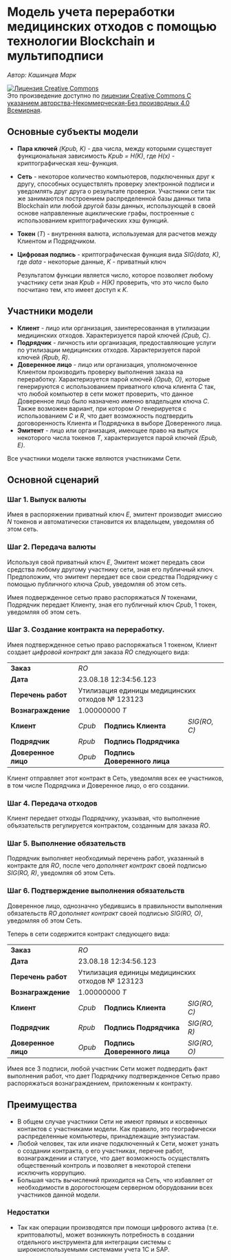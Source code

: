 # Модель учета переработки медицинских отходов с помощью технологии Blockchain и мультиподписи
*Автор: Кашинцев Марк*

<a rel="license" href="http://creativecommons.org/licenses/by-nc-nd/4.0/"><img alt="Лицензия Creative Commons" style="border-width:0" src="https://i.creativecommons.org/l/by-nc-nd/4.0/88x31.png" /></a><br />Это произведение доступно по <a rel="license" href="http://creativecommons.org/licenses/by-nc-nd/4.0/">лицензии Creative Commons С указанием авторства-Некоммерческая-Без производных 4.0 Всемирная</a>.

## Основные субъекты модели

* **Пара ключей** *(Kpub, K)* - два числа, между которыми существует функциональная зависимость *Kpub = H(K)*, где *H(x)* - криптографическая хеш-функция.
* **Cеть** - некоторое количество компьютеров, подключенных друг к другу, способных осуществлять проверку электронной подписи и уведомлять друг друга о результате проверки. Участники сети так же занимаются построением распределенной базы данных типа Blockchain или любой другой базы данных, использующей в своей основе направленные ациклические графы, построенные с использованием криптографических хэш функций.
* **Токен** (*T*) - внутренняя валюта, используемая для расчетов между Клиентом и Подрядчиком.
* **Цифровая подпись** - криптографическая функция вида *SIG(data, K)*, где *data* - некоторые данные, *K* - приватный ключ

  Результатом функции является число, которое позволяет любому участнику сети зная *Kpub = H(K)* проверить, что это число было посчитано тем, кто имеет доступ к *K*.

## Участники модели

* **Клиент** - лицо или организация, заинтересованная в утилизации медицинских отходов. Характеризуется парой ключей *(Cpub, C)*.
* **Подрядчик** - личность или организация, предоставляющие услуги по утилизации медицинских отходов. Характеризуется парой ключей *(Rpub, R)*.
* **Доверенное лицо** - лицо или организация, уполномоченное Клиентом производить проверку выполнения заказа на переработку. Характеризуется парой ключей *(Opub, O)*, которые генерируются с использованием приватного ключа клиента *C* так, что любой компьютер в сети может проверить, что данное Доверенное лицо было назначено именно владельцем ключа *C*. Также возможен вариант, при котором *O* генерируется с использованием *C* и *R*, что дает возможность подтвердить договоренность Клиента и Подрядчика в выборе Доверенного лица.
* **Эмитент** - лицо или организация, имеющее право на выпуск некоторого числа токенов *T*, характеризуется парой ключей *(Epub, E)*.

Все участники модели также являются участниками Сети.

## Основной сценарий

### Шаг 1. Выпуск валюты

Имея в распоряжении приватный ключ *E*, эмитент производит эмиссию *N* токенов и автоматически становится их владельцем, уведомляя об этом сеть.

### Шаг 2. Передача валюты

Используя свой приватный ключ *E*, Эмитент может передать свои средства любому другому участнику сети, зная его публичный ключ. Предположим, что эмитент передает все свои средства Подрядчику с помощью публичного ключа *Cpub*, уведомляя об этом сеть.

Имея подвержденное сетью право распоряжаться *N* токенами, Подрядчик передает Клиенту, зная его публичный ключ *Cpub*, 1 токен, уведомляя об этом сеть.

### Шаг 3. Создание контракта на переработку.

Имея подтвержденное сетью право распоряжаться 1 токеном, Клиент создает *цифровой контракт* для заказа *RO* следующего вида:

<table>
  <tbody>
    <tr>
    <td><b>Заказ</b></td>
    <td colspan="3"><i>RO</i></td>
    </tr>
    <tr>
    <td><b>Дата</b></td>
      <td colspan="3">23.08.18 12:34:56.123</td>
    </tr>
    <tr>
    <td><b>Перечень работ</b></td>
      <td colspan="3">Утилизация единицы медицинских отходов № 123123</td>
    </tr>
    <tr>
    <td><b>Вознаграждение</b></td>
    <td colspan="3">1.00000000 <i>T</i></td>
    </tr>
    <tr>
    <td><b>Клиент</b></td>
    <td><i>Cpub</i></td>
    <td><b>Подпись Клиента</b></td>
    <td><i>SIG(RO, C)</i></td>
    </tr>
    <tr>
    <td><b>Подрядчик</b></td>
    <td><i>Rpub</i></td>
    <td><b>Подпись Подрядчика</b></td>
      <td></td>
    </tr>
    <tr>
    <td><b>Доверенное лицо</b></td>
    <td><i>Opub</i></td>
    <td><b>Подпись Доверенного лица</b></td>
      <td></td>
    </tr>
  </tbody>
</table>

Клиент отправляет этот контракт в Сеть, уведомляя всех ее участников, в том числе Подрядчика и Доверенное лицо, о его создании.

### Шаг 4. Передача отходов

Клиент передает отходы Подрядчику, указывая, что выполнение объязательств регулируется контрактом, созданным для заказа *RO*.

### Шаг 5. Выполнение обязательств

Подрядчик выполняет необходимый перечень работ, указанный в контракте для *RO*, после чего *дополняет контракт* своей подписью *SIG(RO, R)*, уведомляя об этом Сеть.

### Шаг 6. Подтверждение выполнения обязательств

Доверенное лицо, однозначно убедившись в правильности выполнения обязательств *RO* *дополняет контракт* своей подписью *SIG(RO, O)*, уведомляя об этом Сеть.

Теперь в сети содержится контракт следующего вида:

<table>
  <tbody>
    <tr>
    <td><b>Заказ</b></td>
    <td colspan="3"><i>RO</i></td>
    </tr>
    <tr>
    <td><b>Дата</b></td>
      <td colspan="3">23.08.18 12:34:56.123</td>
    </tr>
    <tr>
    <td><b>Перечень работ</b></td>
      <td colspan="3">Утилизация единицы медицинских отходов № 123123</td>
    </tr>
    <tr>
    <td><b>Вознаграждение</b></td>
    <td colspan="3">1.00000000 <i>T</i></td>
    </tr>
    <tr>
    <td><b>Клиент</b></td>
    <td><i>Cpub</i></td>
    <td><b>Подпись Клиента</b></td>
    <td><i>SIG(RO, C)</i></td>
    </tr>
    <tr>
    <td><b>Подрядчик</b></td>
    <td><i>Rpub</i></td>
    <td><b>Подпись Подрядчика</b></td>
    <td><i>SIG(RO, R)</i></td>
    </tr>
    <tr>
    <td><b>Доверенное лицо</b></td>
    <td><i>Opub</i></td>
    <td><b>Подпись Доверенного лица</b></td>
    <td><i>SIG(RO, O)</i></td>
    </tr>
  </tbody>
</table>

Имея все 3 подписи, любой участник Сети может подвердить факт выполнения работ, что дает Подрядчику подтвержденное Сетью право распоряжаться вознаграждением, приложенным к контракту.

## Преимущества

* В общем случае участники Сети не имеют прямых и косвенных контактов с участниками модели. Как правило, это географически распределенные компьютеры, принадлежащие энтузиастам.
* Любой человек, так или иначе подключенный к Cети, может узнать о создании контракта, о его участниках, перечне работ, вознаграждении и статусе, что дает возможность осуществлять общественный контроль и позволяет в некоторой степени исключить коррупцию.
* Большая часть вычислений приходится на Сеть, что избавляет от необходимости в дорогостоющем серверном оборудовании всех участников данной модели.

### Недостатки

* Так как операции производятся при помощи цифрового актива (т.е. криптовалюты), может возникнуть потребность в создании отдельного инструмента для интеграции системы с широкоиспользуемыми системами учета 1C и SAP.
